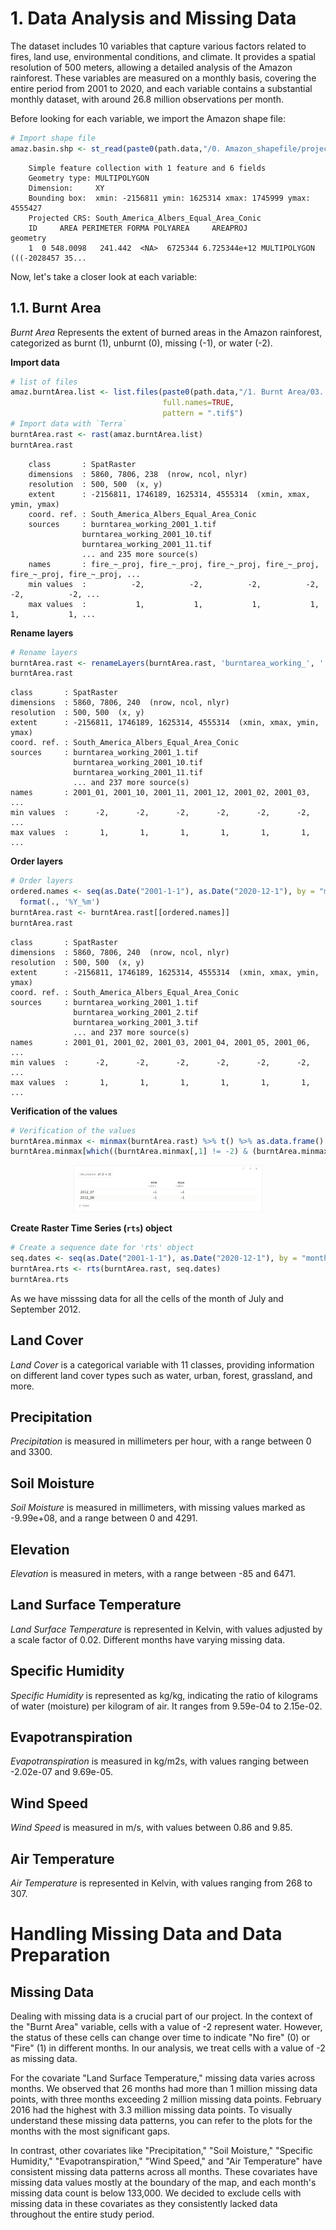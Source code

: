 # 1. Data Analysis and Missing Data

The dataset includes 10 variables that capture various factors related to fires, land use, environmental conditions, and climate. It provides a spatial resolution of 500 meters, allowing a detailed analysis of the Amazon rainforest. These variables are measured on a monthly basis, covering the entire period from 2001 to 2020, and each variable contains a substantial monthly dataset, with around 26.8 million observations per month.

Before looking for each variable, we import the Amazon shape file:
```r
# Import shape file
amaz.basin.shp <- st_read(paste0(path.data,"/0. Amazon_shapefile/projected/amazon_shp_projected.shp"))
```
```
    Simple feature collection with 1 feature and 6 fields
    Geometry type: MULTIPOLYGON
    Dimension:     XY
    Bounding box:  xmin: -2156811 ymin: 1625314 xmax: 1745999 ymax: 4555427
    Projected CRS: South_America_Albers_Equal_Area_Conic
    ID     AREA PERIMETER FORMA POLYAREA     AREAPROJ                       geometry
    1  0 548.0098   241.442  <NA>  6725344 6.725344e+12 MULTIPOLYGON (((-2028457 35...
```

Now, let's take a closer look at each variable:

## 1.1. Burnt Area

_Burnt Area_ Represents the extent of burned areas in the Amazon rainforest, categorized as burnt (1), unburnt (0), missing (-1), or water (-2).

**Import data**

```r
# list of files
amaz.burntArea.list <- list.files(paste0(path.data,"/1. Burnt Area/03. Working Data"),
                                  full.names=TRUE,
                                  pattern = ".tif$")
# Import data with `Terra`
burntArea.rast <- rast(amaz.burntArea.list)
burntArea.rast
```
```
    class       : SpatRaster 
    dimensions  : 5860, 7806, 238  (nrow, ncol, nlyr)
    resolution  : 500, 500  (x, y)
    extent      : -2156811, 1746189, 1625314, 4555314  (xmin, xmax, ymin, ymax)
    coord. ref. : South_America_Albers_Equal_Area_Conic 
    sources     : burntarea_working_2001_1.tif  
                burntarea_working_2001_10.tif  
                burntarea_working_2001_11.tif  
                ... and 235 more source(s)
    names       : fire_~_proj, fire_~_proj, fire_~_proj, fire_~_proj, fire_~_proj, fire_~_proj, ... 
    min values  :          -2,          -2,          -2,          -2,          -2,          -2, ... 
    max values  :           1,           1,           1,           1,           1,           1, ... 
```

**Rename layers**

```r
# Rename layers
burntArea.rast <- renameLayers(burntArea.rast, 'burntarea_working_', '')
burntArea.rast
```
```
class       : SpatRaster 
dimensions  : 5860, 7806, 240  (nrow, ncol, nlyr)
resolution  : 500, 500  (x, y)
extent      : -2156811, 1746189, 1625314, 4555314  (xmin, xmax, ymin, ymax)
coord. ref. : South_America_Albers_Equal_Area_Conic 
sources     : burntarea_working_2001_1.tif  
              burntarea_working_2001_10.tif  
              burntarea_working_2001_11.tif  
              ... and 237 more source(s)
names       : 2001_01, 2001_10, 2001_11, 2001_12, 2001_02, 2001_03, ... 
min values  :      -2,      -2,      -2,      -2,      -2,      -2, ... 
max values  :       1,       1,       1,       1,       1,       1, ... 
```

**Order layers**

```r
# Order layers
ordered.names <- seq(as.Date("2001-1-1"), as.Date("2020-12-1"), by = "month") %>% 
  format(., '%Y_%m')
burntArea.rast <- burntArea.rast[[ordered.names]]
burntArea.rast
```
```
class       : SpatRaster 
dimensions  : 5860, 7806, 240  (nrow, ncol, nlyr)
resolution  : 500, 500  (x, y)
extent      : -2156811, 1746189, 1625314, 4555314  (xmin, xmax, ymin, ymax)
coord. ref. : South_America_Albers_Equal_Area_Conic 
sources     : burntarea_working_2001_1.tif  
              burntarea_working_2001_2.tif  
              burntarea_working_2001_3.tif  
              ... and 237 more source(s)
names       : 2001_01, 2001_02, 2001_03, 2001_04, 2001_05, 2001_06, ... 
min values  :      -2,      -2,      -2,      -2,      -2,      -2, ... 
max values  :       1,       1,       1,       1,       1,       1, ... 
```

**Verification of the values**

```r
# Verification of the values
burntArea.minmax <- minmax(burntArea.rast) %>% t() %>% as.data.frame()
burntArea.minmax[which((burntArea.minmax[,1] != -2) & (burntArea.minmax[,2] != 1)),]
```

<p align="center">
  <img src="img/1.1.BurntArea-Verification of the values.png"  width="60%" />
</p>


**Create Raster Time Series (`rts`) object**

```r
# Create a sequence date for 'rts' object
seq.dates <- seq(as.Date("2001-1-1"), as.Date("2020-12-1"), by = "month")
burntArea.rts <- rts(burntArea.rast, seq.dates)
burntArea.rts
```

As we have misssing data for all the cells of the month of July and September 2012.

## Land Cover

_Land Cover_ is a categorical variable with 11 classes, providing information on different land cover types such as water, urban, forest, grassland, and more.

## Precipitation

_Precipitation_ is measured in millimeters per hour, with a range between 0 and 3300.

## Soil Moisture

_Soil Moisture_ is measured in millimeters, with missing values marked as -9.99e+08, and a range between 0 and 4291.

## Elevation

_Elevation_ is measured in meters, with a range between -85 and 6471.

## Land Surface Temperature

_Land Surface Temperature_ is represented in Kelvin, with values adjusted by a scale factor of 0.02. Different months have varying missing data.

## Specific Humidity

_Specific Humidity_ is represented as kg/kg, indicating the ratio of kilograms of water (moisture) per kilogram of air. It ranges from 9.59e-04 to 2.15e-02.

## Evapotranspiration

_Evapotranspiration_ is measured in kg/m2s, with values ranging between -2.02e-07 and 9.69e-05.

## Wind Speed

_Wind Speed_ is measured in m/s, with values between 0.86 and 9.85.

## Air Temperature

_Air Temperature_ is represented in Kelvin, with values ranging from 268 to 307.






# Handling Missing Data and Data Preparation

## Missing Data
Dealing with missing data is a crucial part of our project. In the context of the "Burnt Area" variable, cells with a value of -2 represent water. However, the status of these cells can change over time to indicate "No fire" (0) or "Fire" (1) in different months. In our analysis, we treat cells with a value of -2 as missing data.

For the covariate "Land Surface Temperature," missing data varies across months. We observed that 26 months had more than 1 million missing data points, with three months exceeding 2 million missing data points. February 2016 had the highest with 3.3 million missing data points. To visually understand these missing data patterns, you can refer to the plots for the months with the most significant gaps.

In contrast, other covariates like "Precipitation," "Soil Moisture," "Specific Humidity," "Evapotranspiration," "Wind Speed," and "Air Temperature" have consistent missing data patterns across all months. These covariates have missing data values mostly at the boundary of the map, and each month's missing data count is below 133,000. We decided to exclude cells with missing data in these covariates as they consistently lacked data throughout the entire study period.